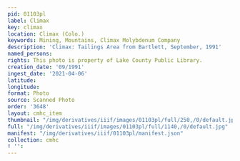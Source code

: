 ```yaml
---
pid: 01103pl
label: Climax
key: climax
location: Climax (Colo.)
keywords: Mining, Mountains, Climax Molybdenum Company
description: 'Climax: Tailings Area from Bartlett, September, 1991'
named_persons: 
rights: This photo is property of Lake County Public Library.
creation_date: '09/1991'
ingest_date: '2021-04-06'
latitude: 
longitude: 
format: Photo
source: Scanned Photo
order: '3648'
layout: cmhc_item
thumbnail: "/img/derivatives/iiif/images/01103pl/full/250,/0/default.jpg"
full: "/img/derivatives/iiif/images/01103pl/full/1140,/0/default.jpg"
manifest: "/img/derivatives/iiif/01103pl/manifest.json"
collection: cmhc
! '': 
---
```

